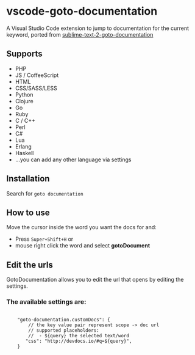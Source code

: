 # vscode-goto-documentation

A Visual Studio Code extension to jump to documentation for the current keyword, ported from [sublime-text-2-goto-documentation](https://github.com/kemayo/sublime-text-2-goto-documentation)


## Supports

 * PHP
 * JS / CoffeeScript
 * HTML
 * CSS/SASS/LESS
 * Python
 * Clojure
 * Go
 * Ruby
 * C / C++
 * Perl
 * C#
 * Lua
 * Erlang
 * Haskell
 * ...you can add any other language via settings


Installation
--------------

Search for `goto documentation`



How to use
----------------
Move the cursor inside the word you want the docs for and: 
 * Press `Super+Shift+H` or  
 * mouse right click the word and select **gotoDocument**

## Edit the urls
GotoDocumentation allows you to edit the url that opens by editing the settings.
### The available settings are:
```

    "goto-documentation.customDocs": {
        // the key value pair represent scope -> doc url
        // supported placeholders:
        //  - ${query} the selected text/word
       "css": "http://devdocs.io/#q=${query}",
    }

```